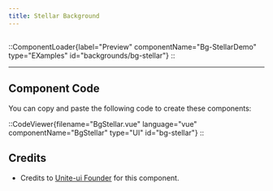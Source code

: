 ```yaml
---
title: Stellar Background
---
```

##

::ComponentLoader{label="Preview" componentName="Bg-StellarDemo" type="EXamples" id="backgrounds/bg-stellar"}
::

---

## Component Code

You can copy and paste the following code to create these components:

::CodeViewer{filename="BgStellar.vue" language="vue" componentName="BgStellar" type="UI" id="bg-stellar"}
::

## Credits

- Credits to [Unite-ui Founder](https://x.com/cmejia_dev) for this component.